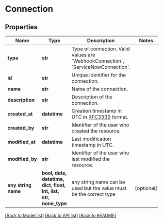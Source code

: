 # Connection


## Properties
Name | Type | Description | Notes
------------ | ------------- | ------------- | -------------
**type** | **str** | Type of connection. Valid values are &#x60;WebhookConnection&#x60;, &#x60;ServiceNowConnection&#x60;. | 
**id** | **str** | Unique identifier for the connection. | 
**name** | **str** | Name of the connection. | 
**description** | **str** | Description of the connection. | 
**created_at** | **datetime** | Creation timestamp in UTC in [RFC3339](https://tools.ietf.org/html/rfc3339) format. | 
**created_by** | **str** | Identifier of the user who created the resource. | 
**modified_at** | **datetime** | Last modification timestamp in UTC. | 
**modified_by** | **str** | Identifier of the user who last modified the resource. | 
**any string name** | **bool, date, datetime, dict, float, int, list, str, none_type** | any string name can be used but the value must be the correct type | [optional]

[[Back to Model list]](../README.md#documentation-for-models) [[Back to API list]](../README.md#documentation-for-api-endpoints) [[Back to README]](../README.md)


